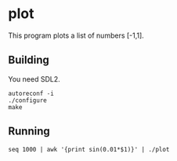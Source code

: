 plot
====

This program plots a list of numbers [-1,1].

Building
--------

You need SDL2.

    autoreconf -i
    ./configure
    make

Running
-------

    seq 1000 | awk '{print sin(0.01*$1)}' | ./plot
